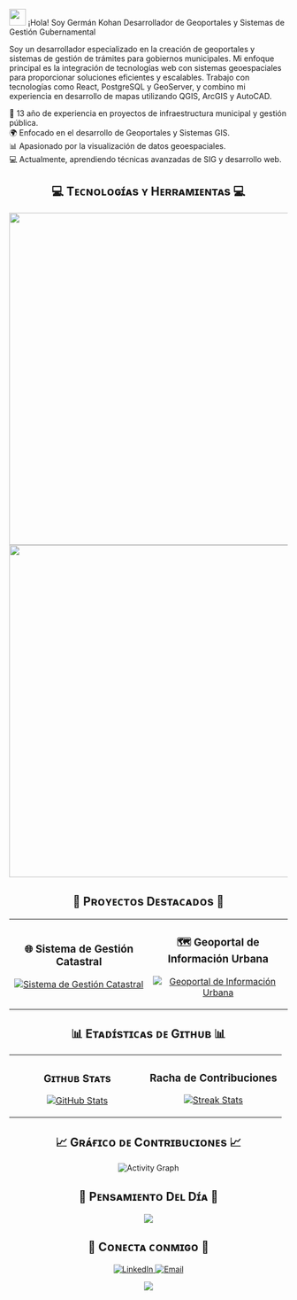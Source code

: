 <!--Banner Personalizado (puedes cambiar la URL de la imagen)-->


<!--Header Nombre-->
<img src="https://emojis.slackmojis.com/emojis/images/1643516216/29857/map.gif?1643516216" width="30"/> ¡Hola! Soy Germán Kohan
Desarrollador de Geoportales y Sistemas de Gestión Gubernamental

<!--Introducción--> <p align="left">Soy un desarrollador especializado en la creación de geoportales y sistemas de gestión de trámites para gobiernos municipales. Mi enfoque principal es la integración de tecnologías web con sistemas geoespaciales para proporcionar soluciones eficientes y escalables. Trabajo con tecnologías como React, PostgreSQL y GeoServer, y combino mi experiencia en desarrollo de mapas utilizando QGIS, ArcGIS y AutoCAD.</p>
📍 13 año de experiencia en proyectos de infraestructura municipal y gestión pública.<br/>
🌍 Enfocado en el desarrollo de Geoportales y Sistemas GIS. <br/>
📊 Apasionado por la visualización de datos geoespaciales.<br/>
💻 Actualmente, aprendiendo técnicas avanzadas de SIG y desarrollo web.<br/>
<!--Sección de Lenguajes y Herramientas--> <h2 align="center">💻 Tᴇᴄɴᴏʟᴏɢɪ́ᴀs ʏ Hᴇʀʀᴀᴍɪᴇɴᴛᴀs 💻</h2> <p align="center"> <img width="600px" src="https://skillicons.dev/icons?i=js,react,html,css,sass,postgres,git" /> <img width="600px" src="https://skillicons.dev/icons?i=leaflet,qgis,arcgis,postgis,autocad" /> </p>
<!--Sección de Proyectos Destacados--> <h2 align="center">🚀 Pʀᴏʏᴇᴄᴛᴏs Dᴇsᴛᴀᴄᴀᴅᴏs 🚀</h2> <table width="100%"> <tr> <td width="50%"> <h3 align="center">🌐 Sistema de Gestión Catastral</h3> <p align="center"> <a href="https://github.com/mmogermankohan/sistema-catastral"> <img align="center" src="https://github-readme-stats.vercel.app/api/pin/?username=mmogermankohan&repo=sistema-catastral&theme=radical&show_owner=true" alt="Sistema de Gestión Catastral" /> </a> </p> </td> <td width="50%"> <h3 align="center">🗺️ Geoportal de Información Urbana</h3> <p align="center"> <a href="https://github.com/mmogermankohan/geoportal-urbano"> <img align="center" src="https://github-readme-stats.vercel.app/api/pin/?username=mmogermankohan&repo=geoportal-urbano&theme=radical&show_owner=true" alt="Geoportal de Información Urbana" /> </a> </p> </td> </tr> </table>
<!--Sección de Estadísticas--> <h2 align="center">📊 Eᴛᴀᴅɪ́sᴛɪᴄᴀs ᴅᴇ Gɪᴛʜᴜʙ 📊</h2> <table width="100%"> <tr> <td width="50%"> <h3 align="center"><strong>Gɪᴛʜᴜʙ Sᴛᴀᴛs</strong></h3> <p align="center"> <a href="https://github.com/mmogermankohan"> <img align="center" src="https://github-readme-stats.vercel.app/api?username=mmogermankohan&count_private=true&show_icons=true&theme=radical" alt="GitHub Stats" /> </a> </p> </td> <td width="50%"> <h3 align="center"><strong>Racha de Contribuciones</strong></h3> <p align="center"> <a href="https://github.com/mmogermankohan"> <img align="center" src="https://streak-stats.demolab.com?user=mmogermankohan&theme=radical" alt="Streak Stats" /> </a> </p> </td> </tr> </table>
<!--Gráfico de Contribuciones--> <h2 align="center">📈 Gʀᴀ́ғɪᴄᴏ ᴅᴇ Cᴏɴᴛʀɪʙᴜᴄɪᴏɴᴇs 📈</h2> <div align="center"> <img src="https://github-readme-activity-graph.vercel.app/graph?username=mmogermankohan&bg_color=0d1117&color=f8d866&line=5cc8ff&point=fb8b24&area=true&hide_border=true" alt="Activity Graph"> </div>
<!--Frase Motivacional--> <h2 align="center">🌟 Pᴇɴsᴀᴍɪᴇɴᴛᴏ Dᴇʟ Dɪ́ᴀ 🌟</h2> <p align="center"> <img src="https://readme-daily-quotes.vercel.app/api?author=Confucio&quote=“Estudia el pasado si quieres definir el futuro.”&theme=dark"> </p>
<!--Conexiones--> <h2 align="center">🤝 Cᴏɴᴇᴄᴛᴀ ᴄᴏɴᴍɪɢᴏ 🤝</h2> <div align="center"> <a href="https://www.linkedin.com/in/mmogermankohan/" target="_blank"> <img src="https://img.shields.io/badge/LinkedIn-%231E77B5.svg?style=for-the-badge&logo=linkedin&logoColor=white" alt="LinkedIn" /> </a> <a href="mailto:mmogermankohan@gmail.com" target="_blank"> <img src="https://img.shields.io/badge/Gmail-D14836?style=for-the-badge&logo=gmail&logoColor=white" alt="Email" /> </a> </div>
<!--Footer--> <p align="center"> <img src="https://capsule-render.vercel.app/api?type=waving&color=gradient&height=65&section=footer"/> </p>
